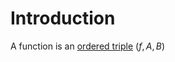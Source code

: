 # Introduction

A function is an [ordered triple](./Sets#set-operations_cartesian-product) $(f, A, B)$
